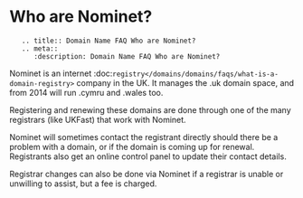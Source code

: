 # Who are Nominet?

```eval_rst
   .. title:: Domain Name FAQ Who are Nominet?
   .. meta::
      :description: Domain Name FAQ Who are Nominet?
```


Nominet is an internet :doc:`registry</domains/domains/faqs/what-is-a-domain-registry>` company in the UK. It manages the .uk domain space, and from 2014 will run .cymru and .wales too.


Registering and renewing these domains are done through one of the many registrars (like UKFast) that work with Nominet.


Nominet will sometimes contact the registrant directly should there be a problem with a domain, or if the domain is coming up for renewal. Registrants also get an online control panel to update their contact details.


Registrar changes can also be done via Nominet if a registrar is unable or unwilling to assist, but a fee is charged.




